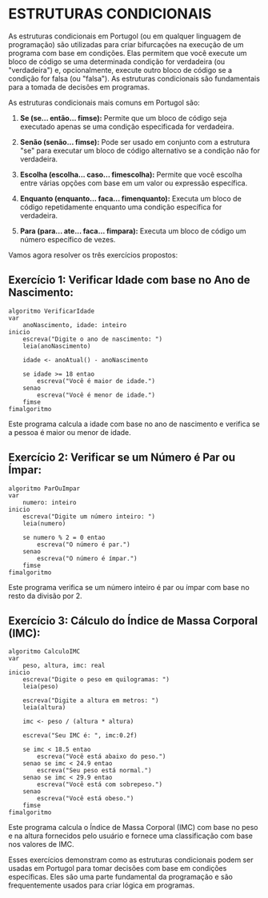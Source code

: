 # ESTRUTURAS CONDICIONAIS
As estruturas condicionais em Portugol (ou em qualquer linguagem de programação) são utilizadas para criar bifurcações na execução de um programa com base em condições. Elas permitem que você execute um bloco de código se uma determinada condição for verdadeira (ou "verdadeira") e, opcionalmente, execute outro bloco de código se a condição for falsa (ou "falsa"). As estruturas condicionais são fundamentais para a tomada de decisões em programas.

As estruturas condicionais mais comuns em Portugol são:

1. **Se (se... então... fimse):** Permite que um bloco de código seja executado apenas se uma condição especificada for verdadeira.

2. **Senão (senão... fimse):** Pode ser usado em conjunto com a estrutura "se" para executar um bloco de código alternativo se a condição não for verdadeira.

3. **Escolha (escolha... caso... fimescolha):** Permite que você escolha entre várias opções com base em um valor ou expressão específica.

4. **Enquanto (enquanto... faca... fimenquanto):** Executa um bloco de código repetidamente enquanto uma condição específica for verdadeira.

5. **Para (para... ate... faca... fimpara):** Executa um bloco de código um número específico de vezes.

Vamos agora resolver os três exercícios propostos:

## **Exercício 1: Verificar Idade com base no Ano de Nascimento:**
```portugol
algoritmo VerificarIdade
var
    anoNascimento, idade: inteiro
inicio
    escreva("Digite o ano de nascimento: ")
    leia(anoNascimento)
    
    idade <- anoAtual() - anoNascimento
    
    se idade >= 18 entao
        escreva("Você é maior de idade.")
    senao
        escreva("Você é menor de idade.")
    fimse
fimalgoritmo
```

Este programa calcula a idade com base no ano de nascimento e verifica se a pessoa é maior ou menor de idade.

## **Exercício 2: Verificar se um Número é Par ou Ímpar:**
```portugol
algoritmo ParOuImpar
var
    numero: inteiro
inicio
    escreva("Digite um número inteiro: ")
    leia(numero)
    
    se numero % 2 = 0 entao
        escreva("O número é par.")
    senao
        escreva("O número é ímpar.")
    fimse
fimalgoritmo
```

Este programa verifica se um número inteiro é par ou ímpar com base no resto da divisão por 2.

## **Exercício 3: Cálculo do Índice de Massa Corporal (IMC):**
```portugol
algoritmo CalculoIMC
var
    peso, altura, imc: real
inicio
    escreva("Digite o peso em quilogramas: ")
    leia(peso)
    
    escreva("Digite a altura em metros: ")
    leia(altura)
    
    imc <- peso / (altura * altura)
    
    escreva("Seu IMC é: ", imc:0.2f)
    
    se imc < 18.5 entao
        escreva("Você está abaixo do peso.")
    senao se imc < 24.9 entao
        escreva("Seu peso está normal.")
    senao se imc < 29.9 entao
        escreva("Você está com sobrepeso.")
    senao
        escreva("Você está obeso.")
    fimse
fimalgoritmo
```

Este programa calcula o Índice de Massa Corporal (IMC) com base no peso e na altura fornecidos pelo usuário e fornece uma classificação com base nos valores de IMC.

Esses exercícios demonstram como as estruturas condicionais podem ser usadas em Portugol para tomar decisões com base em condições específicas. Eles são uma parte fundamental da programação e são frequentemente usados para criar lógica em programas.